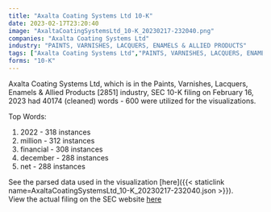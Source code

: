 ```yaml
---
title: "Axalta Coating Systems Ltd 10-K"
date: 2023-02-17T23:20:40
image: "AxaltaCoatingSystemsLtd_10-K_20230217-232040.png"
companies: "Axalta Coating Systems Ltd"
industry: "PAINTS, VARNISHES, LACQUERS, ENAMELS & ALLIED PRODUCTS"
tags: ["Axalta Coating Systems Ltd","PAINTS, VARNISHES, LACQUERS, ENAMELS & ALLIED PRODUCTS","02-16-2023","10-K"]
forms: "10-K"
---
```

Axalta Coating Systems Ltd, which is in the Paints, Varnishes, Lacquers, Enamels & Allied Products [2851] industry, SEC 10-K filing on February 16, 2023 had 40174 (cleaned) words - 600 were utilized for the visualizations.

Top Words:
1. 2022 - 318 instances
2. million - 312 instances
3. financial - 308 instances
4. december - 288 instances
5. net - 288 instances


See the parsed data used in the visualization [here]({{< staticlink name=AxaltaCoatingSystemsLtd_10-K_20230217-232040.json >}}).  
View the actual filing on the SEC website [here](https://www.sec.gov/Archives/edgar/data/1616862/0001616862-23-000007.txt)